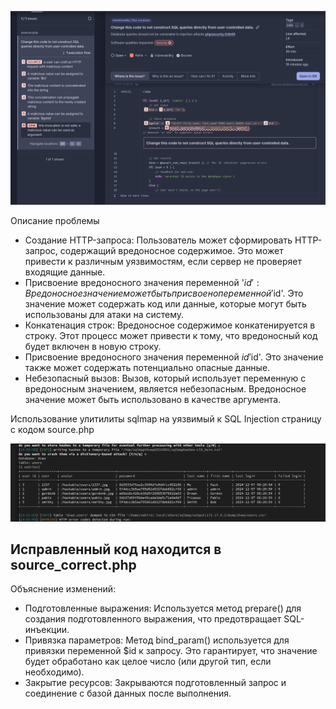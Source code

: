 ![](./Screenshot%20from%202024-12-07%2012-58-31.png)

Описание проблемы
- Создание HTTP-запроса:
Пользователь может сформировать HTTP-запрос, содержащий вредоносное содержимое. Это может привести к различным уязвимостям, если сервер не проверяет входящие данные.
- Присвоение вредоносного значения переменной '$id':
Вредоносное значение может быть присвоено переменной '$id'. Это значение может содержать код или данные, которые могут быть использованы для атаки на систему.
- Конкатенация строк:
Вредоносное содержимое конкатенируется в строку. Этот процесс может привести к тому, что вредоносный код будет включен в новую строку.
- Присвоение вредоносного значения переменной $id 
 '$id'. Это значение также может содержать потенциально опасные данные.
- Небезопасный вызов:
Вызов, который использует переменную с вредоносным значением, является небезопасным. Вредоносное значение может быть использовано в качестве аргумента.

Использование улитилиты sqlmap на уязвимый к SQL Injection страницу с кодом source.php

![](./Screenshot%20from%202024-12-07%2014-56-07.png)

## Исправленный код находится в source_correct.php
Объяснение изменений:
- Подготовленные выражения: Используется метод prepare() для создания подготовленного выражения, что предотвращает SQL-инъекции.
- Привязка параметров: Метод bind_param() используется для привязки переменной $id к запросу. Это гарантирует, что значение будет обработано как целое число (или другой тип, если необходимо).
- Закрытие ресурсов: Закрываются подготовленный запрос и соединение с базой данных после выполнения.

